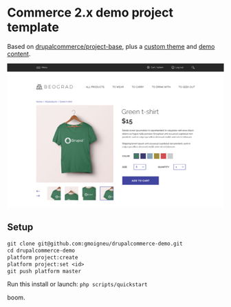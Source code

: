 # Commerce 2.x demo project template

Based on [drupalcommerce/project-base](https://github.com/drupalcommerce/project-base), plus
a [custom theme](https://drupal.org/project/belgrade) and [demo content](https://drupal.org/project/commerce_demo).

![Belgrade product example](assets/belgrade-product.jpg)

## Setup

```
git clone git@github.com:gmoigneu/drupalcommerce-demo.git
cd drupalcommerce-demo
platform project:create
platform project:set <id>
git push platform master
```

Run this install or launch: `php scripts/quickstart`

boom.